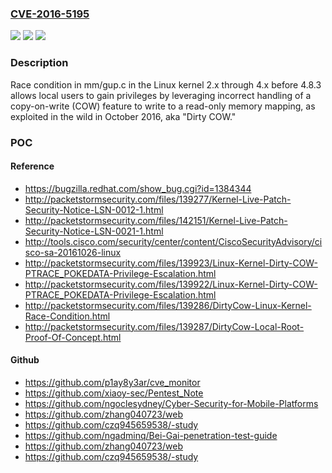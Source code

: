 ### [CVE-2016-5195](https://cve.mitre.org/cgi-bin/cvename.cgi?name=CVE-2016-5195)
![](https://img.shields.io/static/v1?label=Product&message=n%2Fa&color=blue)
![](https://img.shields.io/static/v1?label=Version&message=n%2Fa&color=blue)
![](https://img.shields.io/static/v1?label=Vulnerability&message=n%2Fa&color=brighgreen)

### Description

Race condition in mm/gup.c in the Linux kernel 2.x through 4.x before 4.8.3 allows local users to gain privileges by leveraging incorrect handling of a copy-on-write (COW) feature to write to a read-only memory mapping, as exploited in the wild in October 2016, aka "Dirty COW."

### POC

#### Reference
- https://bugzilla.redhat.com/show_bug.cgi?id=1384344
- http://packetstormsecurity.com/files/139277/Kernel-Live-Patch-Security-Notice-LSN-0012-1.html
- http://packetstormsecurity.com/files/142151/Kernel-Live-Patch-Security-Notice-LSN-0021-1.html
- http://tools.cisco.com/security/center/content/CiscoSecurityAdvisory/cisco-sa-20161026-linux
- http://packetstormsecurity.com/files/139923/Linux-Kernel-Dirty-COW-PTRACE_POKEDATA-Privilege-Escalation.html
- http://packetstormsecurity.com/files/139922/Linux-Kernel-Dirty-COW-PTRACE_POKEDATA-Privilege-Escalation.html
- http://packetstormsecurity.com/files/139286/DirtyCow-Linux-Kernel-Race-Condition.html
- http://packetstormsecurity.com/files/139287/DirtyCow-Local-Root-Proof-Of-Concept.html

#### Github
- https://github.com/p1ay8y3ar/cve_monitor
- https://github.com/xiaoy-sec/Pentest_Note
- https://github.com/ngoclesydney/Cyber-Security-for-Mobile-Platforms
- https://github.com/zhang040723/web
- https://github.com/czq945659538/-study
- https://github.com/ngadminq/Bei-Gai-penetration-test-guide
- https://github.com/zhang040723/web
- https://github.com/czq945659538/-study

